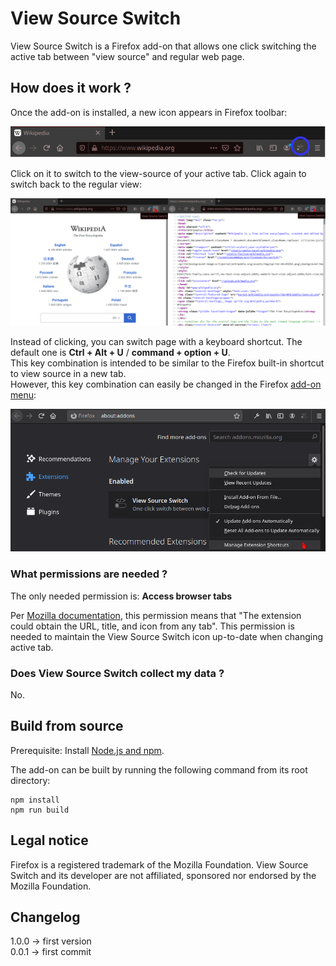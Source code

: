 <h1>View Source Switch</h1>
View Source Switch is a Firefox add-on that allows one click switching the active tab between "view source" and regular web page.  

<h2>How does it work ?</h2>
Once the add-on is installed, a new icon appears in Firefox toolbar:  

![Firefox toolbar](images/ViewSourceSwitch_browser_action.png)

Click on it to switch to the view-source of your active tab. Click again to switch back to the regular view:  

![View Source Switch demonstration](images/ViewSourceSwitch_demo.png)

Instead of clicking, you can switch page with a keyboard shortcut. The default one is <strong>Ctrl + Alt + U</strong> / <strong>command + option + U</strong>.  
This key combination is intended to be similar to the Firefox built-in shortcut to view source in a new tab.  
However, this key combination can easily be changed in the Firefox <a href="about:addons">add-on menu</a>:  

![Update extensions keyboard shortcuts](images/Manage_extension_shortcuts.png)


<h3>What permissions are needed ?</h3>
The only needed permission is:  
<strong>Access browser tabs</strong>  

Per <a href="https://support.mozilla.org/en-US/kb/permission-request-messages-firefox-extensions#w_access-browser-tabs">Mozilla documentation</a>, 
this permission means that "The extension could obtain the URL, title, and icon from any tab". 
This permission is needed to maintain the View Source Switch icon up-to-date when changing active tab.

<h3>Does View Source Switch collect my data ?</h3>
No.  

<h2>Build from source</h2>  
Prerequisite:  
Install <a href="https://nodejs.dev/learn/how-to-install-nodejs">Node.js and npm</a>.  

The add-on can be built by running the following command from its root directory:  
```
npm install  
npm run build  
```

<h2>Legal notice</h2>
Firefox is a registered trademark of the Mozilla Foundation.  
View Source Switch and its developer are not affiliated, sponsored nor endorsed by the Mozilla Foundation.  


<h2>Changelog</h2>
  
1.0.0 -> first version  
0.0.1 -> first commit  
